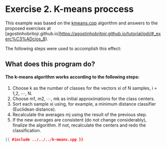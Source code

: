 # Exercise 2. K-means proccess

This example was based on the [kmeans.cpp](https://agostinhobritojr.github.io/tutorial/pdi/exemplos/kmeans.cpp) algorithm and answers to the proposed exercises at [agostinhobritojr.github.io]https://agostinhobritojr.github.io/tutorial/pdi/#_exerc%C3%ADcios_8).

The following steps were used to accomplish this effect:

## What does this program do?   
#### The k-means algorithm works according to the following steps:

1. Choose k as the number of classes for the vectors xi of N samples, i = 1,2, ⋯, N.
2. Choose m1, m2, ⋯, mk as initial approximations for the class centers.
3. Sort each sample xi using, for example, a minimum distance classifier (Euclidean distance).
4. Recalculate the averages mj using the result of the previous step.
5. If the new averages are consistent (do not change considerably), finalize the algorithm. If not, recalculate the centers and redo the classification.

```cpp
{{ #include ../../../k-means.cpp }}
```


